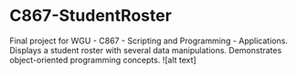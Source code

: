 # C867-StudentRoster

Final project for WGU - C867 - Scripting and Programming - Applications. Displays a student roster with several data manipulations. Demonstrates object-oriented programming concepts.
![alt text]
